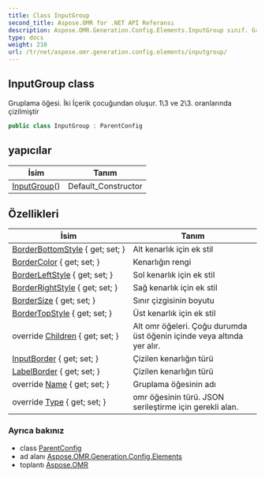 ```yaml
---
title: Class InputGroup
second_title: Aspose.OMR for .NET API Referansı
description: Aspose.OMR.Generation.Config.Elements.InputGroup sınıf. Gruplama öğesi. İki İçerik çocuğundan oluşur. 13 ve 23. oranlarında çizilmiştir
type: docs
weight: 210
url: /tr/net/aspose.omr.generation.config.elements/inputgroup/
---
```

## InputGroup class

Gruplama öğesi. İki İçerik çocuğundan oluşur. 1\3 ve 2\3. oranlarında çizilmiştir

```csharp
public class InputGroup : ParentConfig
```

## yapıcılar

| İsim | Tanım |
| --- | --- |
| [InputGroup](inputgroup/)() | Default_Constructor |

## Özellikleri

| İsim | Tanım |
| --- | --- |
| [BorderBottomStyle](../../aspose.omr.generation.config.elements/inputgroup/borderbottomstyle/) { get; set; } | Alt kenarlık için ek stil |
| [BorderColor](../../aspose.omr.generation.config.elements/inputgroup/bordercolor/) { get; set; } | Kenarlığın rengi |
| [BorderLeftStyle](../../aspose.omr.generation.config.elements/inputgroup/borderleftstyle/) { get; set; } | Sol kenarlık için ek stil |
| [BorderRightStyle](../../aspose.omr.generation.config.elements/inputgroup/borderrightstyle/) { get; set; } | Sağ kenarlık için ek stil |
| [BorderSize](../../aspose.omr.generation.config.elements/inputgroup/bordersize/) { get; set; } | Sınır çizgisinin boyutu |
| [BorderTopStyle](../../aspose.omr.generation.config.elements/inputgroup/bordertopstyle/) { get; set; } | Üst kenarlık için ek stil |
| override [Children](../../aspose.omr.generation.config.elements/inputgroup/children/) { get; set; } | Alt omr öğeleri. Çoğu durumda üst öğenin içinde veya altında yer alır. |
| [InputBorder](../../aspose.omr.generation.config.elements/inputgroup/inputborder/) { get; set; } | Çizilen kenarlığın türü |
| [LabelBorder](../../aspose.omr.generation.config.elements/inputgroup/labelborder/) { get; set; } | Çizilen kenarlığın türü |
| override [Name](../../aspose.omr.generation.config.elements/inputgroup/name/) { get; set; } | Gruplama öğesinin adı |
| override [Type](../../aspose.omr.generation.config.elements/inputgroup/type/) { get; set; } | omr öğesinin türü. JSON serileştirme için gerekli alan. |

### Ayrıca bakınız

* class [ParentConfig](../../aspose.omr.generation.config/parentconfig/)
* ad alanı [Aspose.OMR.Generation.Config.Elements](../../aspose.omr.generation.config.elements/)
* toplantı [Aspose.OMR](../../)


